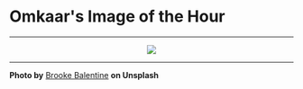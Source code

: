 # Omkaar's Image of the Hour

---

<div align="center">

<a href="https://unsplash.com/photos/a-couple-smiles-with-a-beautiful-mountainous-backdrop-W52Aa1ZZPhA">
  <img src="https://images.unsplash.com/photo-1752110382999-10abffe5246f?crop=entropy&cs=tinysrgb&fit=max&fm=jpg&ixid=M3w3NjA2Nzh8MHwxfHJhbmRvbXx8fHx8fHx8fDE3NTQ3NjYwMDB8&ixlib=rb-4.1.0&q=80&w=1080" style="max-width:100%; height:auto;">
</a>



</div>

---

**Photo by** [Brooke Balentine](https://unsplash.com/@brookebalentine) **on Unsplash**
